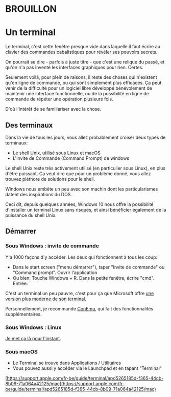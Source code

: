 # BROUILLON
# Un terminal

Le terminal, c'est cette fenêtre presque vide dans laquelle il faut écrire au clavier des commandes cabalistiques pour révéler ses pouvoirs secrets. 

On pourrait se dire - parfois à juste titre - que c'est une relique du passé, et qu'on n'a pas inventé les interfaces graphiques pour rien. Certes. 

Seulement voilà, pour plein de raisons, il reste des choses qui n'existent qu'en ligne de commande, ou qui sont simplement plus efficaces. Ça peut venir de la difficulté pour un logiciel libre développé bénévolement de maintenir une interface fonctionnelle, ou de la possibilité en ligne de commande de répéter une opération plusieurs fois.

D'où l'intérêt de se familiariser avec la chose.

## Des terminaux
Dans la vie de tous les jours, vous allez probablement croiser deux types de terminaux:

- Le shell Unix, utilisé sous Linux et macOS
- L'Invite de Commande (Command Prompt) de windows

Le shell Unix reste très activement utilisé (en particulier sous Linux), en plus d'être puissant. Ça veut dire que pour un problème donné, vous allez trouvez pléthore de solutions pour le shell.

Windows nous embête un peu avec son machin dont les particularismes datent des inspirations du DOS.

Ceci dit, depuis quelques années, Windows 10 nous offre la possibilité d'installer un terminal Linux sans risques, et ainsi bénéficier également de la puissance du shell Unix.

## Démarrer
### Sous Windows : invite de commande
Y'a 1000 façons d'y accéder. Les deux qui fonctionnent à tous les coup:
- Dans le start screen ("menu démarrer"), taper "Invite de commande" ou "Command prompt". Ouvrir l'application
- Ou bien: Touche Windows + R. Dans la petite fenêtre, écrire "cmd". Entrée.

C'est un terminal un peu pauvre, c'est pour ça que Microsoft offre [une version plus moderne de son terminal](https://www.microsoft.com/en-us/p/windows-terminal/9n0dx20hk701?rtc=1&activetab=pivot:overviewtab).

Personnellement, je recommande [ConEmu](https://conemu.github.io/), qui fait des fonctionnalités supplémentaires.

### Sous Windows : Linux
[Je met ça là pour l'instant](https://docs.microsoft.com/fr-fr/windows/wsl/install-win10).

### Sous macOS
- Le Terminal se trouve dans Applications / Utilitaires
- Vous pouvez aussi y accéder via le Launchpad et en tapant "Terminal"

[https://support.apple.com/fr-be/guide/terminal/apd5265185d-f365-44cb-8b09-71a064a42125/mac](https://support.apple.com/fr-be/guide/terminal/apd5265185d-f365-44cb-8b09-71a064a42125/mac)